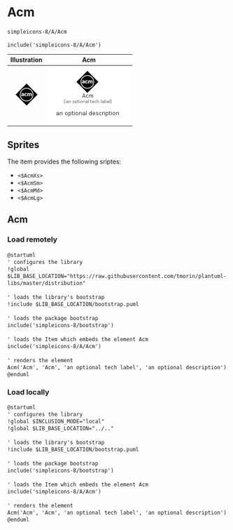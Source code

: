 # Acm


```text
simpleicons-8/A/Acm
```

```text
include('simpleicons-8/A/Acm')
```



| Illustration | Acm |
| :---: | :---: |
| ![illustration for Illustration](../../simpleicons-8/A/Acm.png) | ![illustration for Acm](../../simpleicons-8/A/Acm.Local.png) |



## Sprites
The item provides the following sriptes:

- `<$AcmXs>`
- `<$AcmSm>`
- `<$AcmMd>`
- `<$AcmLg>`





## Acm

### Load remotely
```plantuml
@startuml
' configures the library
!global $LIB_BASE_LOCATION="https://raw.githubusercontent.com/tmorin/plantuml-libs/master/distribution"

' loads the library's bootstrap
!include $LIB_BASE_LOCATION/bootstrap.puml

' loads the package bootstrap
include('simpleicons-8/bootstrap')

' loads the Item which embeds the element Acm
include('simpleicons-8/A/Acm')

' renders the element
Acm('Acm', 'Acm', 'an optional tech label', 'an optional description')
@enduml
```

### Load locally
```plantuml
@startuml
' configures the library
!global $INCLUSION_MODE="local"
!global $LIB_BASE_LOCATION="../.."

' loads the library's bootstrap
!include $LIB_BASE_LOCATION/bootstrap.puml

' loads the package bootstrap
include('simpleicons-8/bootstrap')

' loads the Item which embeds the element Acm
include('simpleicons-8/A/Acm')

' renders the element
Acm('Acm', 'Acm', 'an optional tech label', 'an optional description')
@enduml
```

